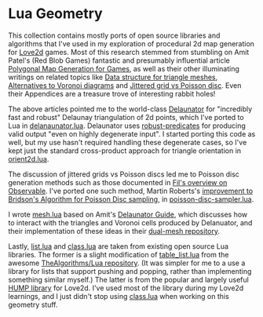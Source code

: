 # Lua Geometry

This collection contains mostly ports of open source libraries and algorithms that I've used in my exploration of procedural 2d map generation for [Love2d](https://www.love2d.org/) games. Most of this research stemmed from stumbling on Amit Patel's (Red Blob Games) fantastic and presumably influential article [Polygonal Map Generation for Games](http://www-cs-students.stanford.edu/~amitp/game-programming/polygon-map-generation/), as well as their other illuminating writings on related topics like [Data structure for triangle meshes](https://www.redblobgames.com/x/1722-b-rep-triangle-meshes/), [Alternatives to Voronoi diagrams](https://www.redblobgames.com/x/1721-voronoi-alternative/) and [Jittered grid vs Poisson disc](https://www.redblobgames.com/x/1830-jittered-grid/). Even their Appendices are a treasure trove of interesting rabbit holes!

The above articles pointed me to the world-class [Delaunator](https://github.com/mapbox/delaunator) for "incredibly fast and robust" Delaunay triangulation of 2d points, which I've ported to Lua in [delanaunator.lua](./delaunator.lua). Delaunator uses [robust-predicates](https://github.com/mourner/robust-predicates) for producing valid output "even on highly degenerate input". I started porting this code as well, but my use hasn't required handling these degenerate cases, so I've kept just the standard cross-product approach for triangle orientation in [orient2d.lua](./orient2d.lua).

The discussion of jittered grids vs Poisson discs led me to Poisson disc generation methods such as those documented in [Fil's overview on Observable](https://observablehq.com/@fil/poisson-distribution-generators). I've ported one such method, Martin Roberts's [improvement to Bridson's Algorithm for Poisson Disc sampling](https://observablehq.com/@techsparx/an-improvement-on-bridsons-algorithm-for-poisson-disc-samp/2), in [poisson-disc-sampler.lua](./poisson-disc-sampler.lua).

I wrote [mesh.lua](./mesh.lua) based on Amit's [Delaunator Guide](https://mapbox.github.io/delaunator/), which discusses how to interact with the triangles and Voronoi cells produced by Delanuator, and their implementation of these ideas in their [dual-mesh repository](https://github.com/redblobgames/dual-mesh/).

Lastly, [list.lua](./list.lua) and [class.lua](./class.lua) are taken from existing open source Lua libraries. The former is a slight modification of [table_list.lua](https://github.com/TheAlgorithms/Lua/blob/d594ea37578f32965a07967d6e44ef1f8c108108/data_structures/table_list.lua) from the awesome [TheAlgorithms/Lua repository](https://github.com/TheAlgorithms/Lua/). (It was simpler for me to a use a library for lists that support pushing and popping, rather than implementing something similar myself.) The latter is from the popular and largely useful [HUMP library](https://github.com/vrld/hump/) for Love2d. I've used most of the library during my Love2d learnings, and I just didn't stop using [class.lua](https://github.com/vrld/hump/blob/40aa4cb7c50fd33f8925d80450b462d937cea866/class.lua) when working on this geometry stuff.
